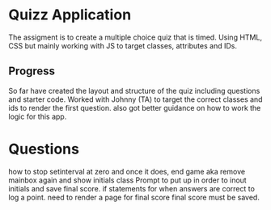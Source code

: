 # Quizz Application
The assigment is to create a multiple choice quiz that is timed. 
Using HTML, CSS but mainly working with JS to target classes, attributes and IDs.
## Progress
So far have created the layout and structure of the quiz including questions and starter code.
Worked with Johnny (TA) to target the correct classes and ids to render the first question. also got better guidance on how to work the logic for this app. 

# Questions
how to stop setinterval at zero and once it does, end game aka remove mainbox again and show initials class
Prompt to put up in order to inout initials and save final score.
if statements for when answers are correct to log a point. 
need to render a page for final score
final score must be saved.